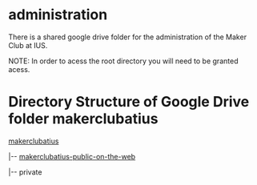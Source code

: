 # administration

There is a shared google drive folder for the administration of the Maker Club at IUS. 

NOTE: In order to acess the root directory you will need to be granted acess.

# Directory Structure of Google Drive folder makerclubatius


[makerclubatius](https://drive.google.com/drive/folders/0B1erolBLcc7vbFFKLUhqQW1lTWc)

|-- [makerclubatius-public-on-the-web](https://drive.google.com/drive/folders/0B1erolBLcc7vYTlpMzQ3bFQyYjg)

|-- private


